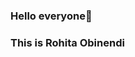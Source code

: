 ### Hello everyone👋
### This is Rohita Obinendi

<!--
**Rohita1308/Rohita1308** is a ✨ _special_ ✨ repository because its `README.md` (this file) appears on your GitHub profile.

Here are some ideas to get you started:

- 🔭 I’m currently working on Python
- 🌱 I’m currently learning how to use this tool.. This is first time I am using 
- 👯 I’m looking to collaborate on Not sure now
- 🤔 I’m looking for help with ...
- 💬 Ask me about ...
- 📫 How to reach me: www.linkedin.com/in/rohita-obinendi-984612ba
- 😄 Pronouns: She/Her
- ⚡ Fun fact: I love coffee | Love to read books | Like drawing and painting 
-->
